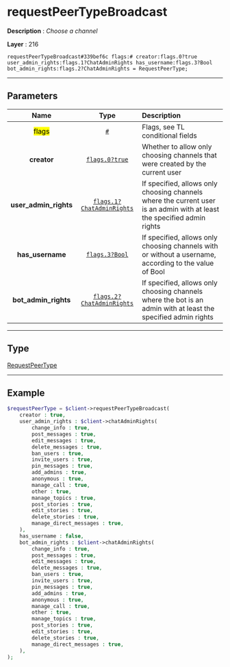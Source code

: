 # requestPeerTypeBroadcast

**Description** : *Choose a channel*

**Layer** : 216

```tl
requestPeerTypeBroadcast#339bef6c flags:# creator:flags.0?true user_admin_rights:flags.1?ChatAdminRights has_username:flags.3?Bool bot_admin_rights:flags.2?ChatAdminRights = RequestPeerType;
```

---

## Parameters

| Name | Type | Description |
| :---: | :---: | :--- |
| <mark>flags</mark> | [`#`](type/#) | Flags, see TL conditional fields |
| **creator** | [`flags.0?true`](type/true) | Whether to allow only choosing channels that were created by the current user |
| **user_admin_rights** | [`flags.1?ChatAdminRights`](type/ChatAdminRights) | If specified, allows only choosing channels where the current user is an admin with at least the specified admin rights |
| **has_username** | [`flags.3?Bool`](type/Bool) | If specified, allows only choosing channels with or without a username, according to the value of Bool |
| **bot_admin_rights** | [`flags.2?ChatAdminRights`](type/ChatAdminRights) | If specified, allows only choosing channels where the bot is an admin with at least the specified admin rights |

---

## Type

[RequestPeerType](type/RequestPeerType)

---

## Example

```php
$requestPeerType = $client->requestPeerTypeBroadcast(
	creator : true,
	user_admin_rights : $client->chatAdminRights(
		change_info : true,
		post_messages : true,
		edit_messages : true,
		delete_messages : true,
		ban_users : true,
		invite_users : true,
		pin_messages : true,
		add_admins : true,
		anonymous : true,
		manage_call : true,
		other : true,
		manage_topics : true,
		post_stories : true,
		edit_stories : true,
		delete_stories : true,
		manage_direct_messages : true,
	),
	has_username : false,
	bot_admin_rights : $client->chatAdminRights(
		change_info : true,
		post_messages : true,
		edit_messages : true,
		delete_messages : true,
		ban_users : true,
		invite_users : true,
		pin_messages : true,
		add_admins : true,
		anonymous : true,
		manage_call : true,
		other : true,
		manage_topics : true,
		post_stories : true,
		edit_stories : true,
		delete_stories : true,
		manage_direct_messages : true,
	),
);
```